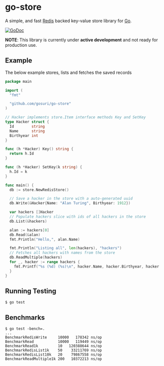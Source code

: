 go-store
========

A simple, and fast [Redis](http://redis.io) backed key-value store library for [Go](http://golang.org).

[![GoDoc](https://godoc.org/github.com/gosuri/go-store?status.svg)](https://godoc.org/github.com/gosuri/go-store)

**NOTE**: This library is currently under **active development** and not ready for production use.

Example
-------

The below example stores, lists and fetches the saved records

```go
package main

import (
  "fmt"

  "github.com/gosuri/go-store"
)

// Hacker implements store.Item interface methods Key and SetKey
type Hacker struct {
  Id        string
  Name      string
  Birthyear int
}

func (h *Hacker) Key() string {
  return h.Id
}

func (h *Hacker) SetKey(k string) {
  h.Id = k
}

func main() {
  db := store.NewRedisStore()

  // Save a hacker in the store with a auto-generated uuid
  db.Write(&Hacker{Name: "Alan Turing", Birthyear: 1912})

  var hackers []Hacker
  // Populate hackers slice with ids of all hackers in the store
  db.List(&hackers)

  alan := hackers[0]
  db.Read(&alan)
  fmt.Println("Hello,", alan.Name)

  fmt.Println("Listing all", len(hackers), "hackers")
  // Fetches all hackers with names from the store
  db.ReadMultiple(hackers)
  for _, hacker := range hackers {
    fmt.Printf("%s (%d) (%s)\n", hacker.Name, hacker.Birthyear, hacker.Id)
  }
}
```

Running Testing
----------------

```
$ go test
```

Benchmarks
----------

```
$ go test -bench=.
...
BenchmarkRedisWrite     10000   178342 ns/op
BenchmarkRead           10000   119449 ns/op
BenchmarkRead1k         10   120388644 ns/op
BenchmarkRedisList1k    50    33211769 ns/op
BenchmarkRedisList10k   20    79867558 ns/op
BenchmarkReadMultiple1k 200   10372213 ns/op
```
